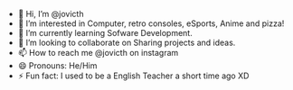 - 👋 Hi, I’m @jovicth
- 👀 I’m interested in Computer, retro consoles, eSports, Anime and pizza!
- 🌱 I’m currently learning Sofware Development.
- 💞️ I’m looking to collaborate on Sharing projects and ideas.
- 📫 How to reach me @jovicth on instagram
- 😄 Pronouns: He/Him
- ⚡ Fun fact: I used to be a English Teacher a short time ago XD

<!---
jovicth/jovicth is a ✨ special ✨ repository because its `README.md` (this file) appears on your GitHub profile.
You can click the Preview link to take a look at your changes.
--->
